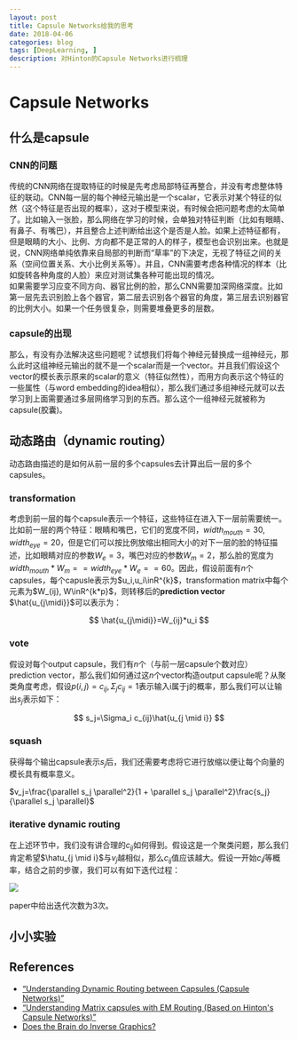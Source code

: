 ```yaml
---
layout: post
title: Capsule Networks给我的思考
date: 2018-04-06
categories: blog
tags: [DeepLearning, ]
description: 对Hinton的Capsule Networks进行梳理
---
```


# Capsule Networks

## 什么是capsule

### CNN的问题

传统的CNN网络在提取特征的时候是先考虑局部特征再整合，并没有考虑整体特征的联动。CNN每一层的每个神经元输出是一个scalar，它表示对某个特征的似然（这个特征是否出现的概率），这对于模型来说，有时候会把问题考虑的太简单了。比如输入一张脸，那么网络在学习的时候，会单独对特征判断（比如有眼睛、有鼻子、有嘴巴），并且整合上述判断给出这个是否是人脸。如果上述特征都有，但是眼睛的大小、比例、方向都不是正常的人的样子，模型也会识别出来。也就是说，CNN网络单纯依靠来自局部的判断而“草率”的下决定，无视了特征之间的关系（空间位置关系、大小比例关系等）。并且，CNN需要考虑各种情况的样本（比如旋转各种角度的人脸）来应对测试集各种可能出现的情况。  
如果需要学习应变不同方向、器官比例的脸，那么CNN需要加深网络深度。比如第一层先去识别脸上各个器官，第二层去识别各个器官的角度，第三层去识别器官的比例大小。如果一个任务很复杂，则需要堆叠更多的层数。

### capsule的出现

那么，有没有办法解决这些问题呢？试想我们将每个神经元替换成一组神经元，那么此时这组神经元输出的就不是一个scalar而是一个vector。并且我们假设这个vector的模长表示原来的scalar的意义（特征似然性），而用方向表示这个特征的一些属性（与word embedding的idea相似），那么我们通过多组神经元就可以去学习到上面需要通过多层网络学习到的东西。那么这个一组神经元就被称为capsule(胶囊)。

## 动态路由（dynamic routing）

动态路由描述的是如何从前一层的多个capsules去计算出后一层的多个capsules。

### transformation

考虑到前一层的每个capsule表示一个特征，这些特征在进入下一层前需要统一。比如前一层的两个特征：眼睛和嘴巴，它们的宽度不同，$width_{mouth}=30, width_{eye}=20$，但是它们可以按比例放缩出相同大小的对下一层的脸的特征描述，比如眼睛对应的参数$W_e=3$，嘴巴对应的参数$W_m=2$，那么脸的宽度为$width_{mouth}*W_m==width_{eye}*W_e==60$。因此，假设前面有$n$个capsules，每个capusle表示为$u_i,u_i\inR^{k}$，transformation matrix中每个元素为$W_{ij}, W\inR^{k*p}$，则转移后的**prediction vector** $\hat{u_{j\midi}}$可以表示为：  

$$
\hat{u_{j\midi}}=W_{ij}*u_i
$$

### vote

假设对每个output capsule，我们有$n$个（与前一层capsule个数对应）prediction vector，那么我们如何通过这$n$个vector构造output capsule呢？从聚类角度考虑，假设$p(i,j)=c_{ij}, \Sigma_{j}c_{ij}=1$表示输入i属于j的概率，那么我们可以让输出$s_j$表示如下：

$$
s_j=\Sigma_i c_{ij}\hat{u_{j \mid i}}
$$

### squash

获得每个输出capsule表示$s_j$后，我们还需要考虑将它进行放缩以便让每个向量的模长具有概率意义。

$v_j=\frac{\parallel s_j \parallel^2}{1 + \parallel s_j \parallel^2}\frac{s_j}{\parallel s_j \parallel}$

### iterative dynamic routing

在上述环节中，我们没有讲合理的$c_{ij}$如何得到。假设这是一个聚类问题，那么我们肯定希望$\hatu_{j \mid i}$与$v_j$越相似，那么$c_{ij}$值应该越大。假设一开始$c_ij$等概率，结合之前的步骤，我们可以有如下迭代过程：

![](https://jhui.github.io/assets/capsule/alg.jpg)

paper中给出迭代次数为3次。

## 小小实验


## References

* [“Understanding Dynamic Routing between Capsules (Capsule Networks)”](https://jhui.github.io/2017/11/03/Dynamic-Routing-Between-Capsules/)
* [“Understanding Matrix capsules with EM Routing (Based on Hinton's Capsule Networks)”](https://jhui.github.io/2017/11/14/Matrix-Capsules-with-EM-routing-Capsule-Network/)
* [Does the Brain do Inverse Graphics?](http://cseweb.ucsd.edu/~gary/cs200/s12/Hinton.pdf)